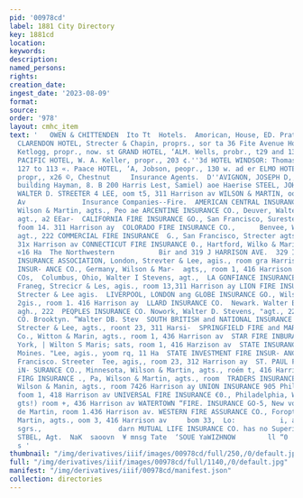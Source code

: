 ```yaml
---
pid: '00978cd'
label: 1881 City Directory
key: 1881cd
location: 
keywords: 
description: 
named_persons: 
rights: 
creation_date: 
ingest_date: '2023-08-09'
format: 
source: 
order: '978'
layout: cmhc_item
text: '   OWEN & CHITTENDEN  Ito Tt  Hotels.  Amorican, House, ED. Prat, propr., Pine
  CLARENDON HOTEL, Strecter & Chapin, proprs., sor ta 36 Fite Avenue Hotel, A. H.
  Ketlogg, propr., now. st GRAND HOTEL, ‘ALM. Wells, probr., t29 and 131. Chest GRAND
  PACIFIC HOTEL, W. A. Keller, propr., 203 ¢.''3d HOTEL WINDSOR: Thomas Kendrick,''propr,
  127 to 113 «. Paace HOTEL, ‘A, Jobson, peopr., 130 w. ad er ELMO HOTEL, J. Morrisey,
  propr,, x26 ©, Chestnut     Insurance Agents.  D''AVIGNON, JOSEPH D,, room 4+ Posto:
  building Hayman, 8. B 200 Harris Lest, Samiel) aoe Haerise STEEL, JOHN, STEVENS,
  WALTER D. STREETER 4 LEE, oom t5, 311 Harrison av WILSON & MARTIN, oom t, 418 Harsison
  Av              Insurance Companies--Fire.  AMERICAN CENTRAL INSURANCE St Louis,
  Wilson & Martin, agts., Peo ae ARCENTINE INSURANCE CO., Deuver, Walter D. Stevens,
  agt., a2 EEar-  CALIFORNIA FIRE INSURANCE GO., San Francisco, Surester & Lee, agis,,
  foom 14. 311 Harrison ay  COLORADO FIRE INSURANCE CO.,      Benvee, Walter D. Stevens,
  agt., 222 COMMERCIAL FIRE INSURANCE  G., San Francisco, Strecter agts,y room 14,
  31x Harrison av CONNECTICUT FIRE INSURANCE 0., Hartford, Wilko & Marin, agis., room''s,
  «16 Ha  The Northwestern           Bir and 319 J HARRISON AVE.  329 INS     FIRE
  INSURANCE ASSOCIATION, London, Strevter & Lee, agis., room gra Harrison av  HAMBURG-MAGDEBURO
  INSUR- ANCE CO., Germany, Wilson & Mar-  agts,, room 1, 416 Harrison ay  HOME INSURANCE
  COs,  Columbus, Ohio, Walter I Stevens, agt.,  LA GONFIANCE INSURANCE CO.,        Paris,
  Franeg, Strecicr & Les, agis., room 13,311 Harrison ay LION FIRE INSURANCE CO.          Tongon,
  Strecter & Lee agis.  LIVERPOOL, LONDON ang GLOBE INSURANCE GO., Wilson & Martin
  2gis., room 1. 416 Harrison ay  LLARD INSURANCE CO.  Newark. Walter BD. Stevens
  agh., 222  PEQPLES INSURANCE CO. Nowork, Walter D. Stevens, "agt., 222  PHENIX INSURANDE.
  CO. Brooktyn. “Walter DB. Stev  SOUTH BRITISH and NATIONAL INSURANCE CO., New Zealand.
  Strecter & Lee, agts., roont 23, 311 Harsi-  SPRINGFIELD FIRE and MARINE INSURANCE
  Co., Witton & Marin, agts., room 1, 436 Harrison av  STAR FIRE INBURANGE CO., New
  York, | Wilton S Maris; sats, room 1, 416 Harzison av  STATE INSURANCE CO., Des’
  Moines. "Lee, agis., yoom rq, 11 Ha  STATE INVESTMENT FIRE INSUR- ANCE GO., San
  Francisco. Streeter  Tee, agis,, room 23, 312 Harrison ay  ST. PAUL FIRE and MARINE
  iN- SURANCE CO., Minnesota, Wilson & Martin, agts., roém t, 416 Harrison av  SUSQUEHANNA
  FIRG INSURANCE ., Pa, Wilson & Martin, agts., room  TRADERS INSURANCE CO., Chicsgg,
  Wilson & Manin, agts., room 7426 Harrison ay UNION INSURANCE 905 Philadelphia, Wilson
  foom 1, 418 Harrison av UNIVERSAL FIRE INSURANCE €0., Philadelphia, Wilson = Martin,
  gts!) room +, 436 Harrison av WATERTOWN “FIRE. INSURANCE GO-5, New vork, Wilton
  de Martin, room 1.436 Harrison av. WESTERN FIRE ASSURANCE CO., Foropte, Wilton &
  Martin, agts., oom 3, 416 Harrison av     bom 33,  Lo:           i, agt., 220                          Slarin,
  sgrs.,                   darn MUTUAL LIFE INSURANCE CO. has no Superior in the World.  JOHN
  STBEL, Agt.  NaK  saoovn  ¥ mnsg Tate  ‘SOUE YaWIZHNOW        ll “0  DNIHSING OG
  s '
thumbnail: "/img/derivatives/iiif/images/00978cd/full/250,/0/default.jpg"
full: "/img/derivatives/iiif/images/00978cd/full/1140,/0/default.jpg"
manifest: "/img/derivatives/iiif/00978cd/manifest.json"
collection: directories
---
```

